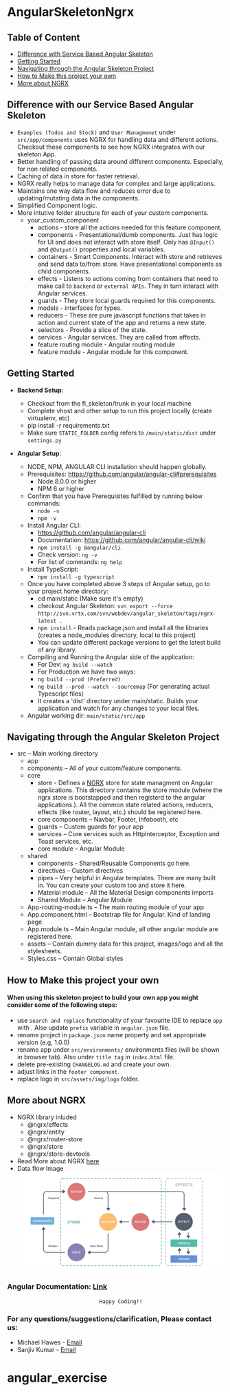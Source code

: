 # AngularSkeletonNgrx

## Table of Content

- [Difference with Service Based Angular Skeleton](#difference-with-service-based-angular-skeleton)
- [Getting Started](#getting-started)
- [Navigating through the Angular Skeleton Project](#navigating-through-the-angular-skeleton-project)
- [How to Make this project your own](#how-to-make-this-project-your-own)
- [More about NGRX](#more-about-ngrx)

## Difference with our Service Based Angular Skeleton

- `Examples (Todos and Stock)` and `User Managmenet` under `src/app/components` uses NGRX for handling data and different actions. Checkout these components to see how NGRX integrates with our skeleton App.
- Better handling of passing data around different components. Especially, for non related components.
- Caching of data in store for faster retrieval.
- NGRX really helps to manage data for complex and large applications.
- Maintains one way data flow and reduces error due to updating/mutating data in the components.
- Simplified Component logic.
- More intutive folder structure for each of your custom components.
  - your_custom_component
    - actions - store all the actions needed for this feature component.
    - components - Presentational/dumb components. Just has logic for UI and does not interact with store itself. Only has `@Input()` and `@Output()` properties and local variables.
    - containers - Smart Components. Interact with store and retrieves and send data to/from store. Have presentational components as child components.
    - effects - Listens to actions coming from containers that need to make call to `backend` or `external APIs`. They in turn interact with Angular services.
    - guards - They store local guards required for this components.
    - models - interfaces for types.
    - reducers - These are pure javascript functions that takes in action and current state of the app and returns a new state.
    - selectors - Provide a slice of the state.
    - services - Angular services. They are called from effects.
    - feature routing module - Angular routing module
    - feature module - Angular module for this component.

## Getting Started

- **Backend Setup**:

  - Checkout from the fl_skeleton/trunk in your local machine
  - Complete vhost and other setup to run this project locally (create virtualenv, etc)
  - pip install -r requirements.txt
  - Make sure `STATIC_FOLDER` config refers to `/main/static/dist` under `settings.py`

- **Angular Setup**:
  - NODE, NPM, ANGULAR CLI installation should happen globally.
  - Prerequisites: https://github.com/angular/angular-cli#prerequisites
    - Node 8.0.0 or higher
    - NPM 6 or higher
  - Confirm that you have Prerequisites fulfilled by running below commands:
    - `node -v`
    - `npm -v`
  - Install Angular CLI:
    - https://github.com/angular/angular-cli
    - Documentation: https://github.com/angular/angular-cli/wiki
    - `npm install -g @angular/cli`
    - Check version: `ng -v`
    - For list of commands: `ng help`
  - Install TypeScript:
    - `npm install -g typescript`
  - Once you have completed above 3 steps of Angular setup, go to your project home directory:
    - cd main/static (Make sure it's empty)
    - checkout Angular Skeleton: `svn export --force http://svn.vrtx.com/svn/webdev/angular_skeleton/tags/ngrx-latest .`
    - `npm install` - Reads package.json and install all the libraries (creates a node_modules
      directory, local to this project)
    - You can update different package versions to get the latest build of any library.
  - Compiling and Running the Angular side of the application:
    - For Dev: `ng build --watch`
    - For Production we have two ways:
    - `ng build --prod (Preferred)`
    - `ng build --prod --watch --sourcemap` (For generating actual Typescript files)
    - It creates a 'dist' directory under main/static. Builds your application and watch for any changes to your local files.
  - Angular working dir: `main/static/src/app`

## Navigating through the Angular Skeleton Project

- src – Main working directory
  - app
  - components – All of your custom/feature components.
  - core
    - store - Defines a [NGRX](https://github.com/ngrx?tab=repositories) store for state managment on Angular applications. This directory contains the store module (where the ngrx store is bootstapped and then registerd to the angular applications.). All the common state related actions, reducers, effects (like router, layout, etc.) should be registered here.
    - core components – Navbar, Footer, Infobooth, etc
    - guards – Custom guards for your app
    - services – Core services such as HttpInterceptor, Exception and Toast services, etc.
    - core module – Angular Module
  - shared
    - components - Shared/Reusable Components go here.
    - directives – Custom directives
    - pipes – Very helpful in Angular templates. There are many built in. You can create your custom too and store it here.
    - Material module – All the Material Design components imports
    - Shared Module – Angular Module
  - App-routing-module.ts – The main routing module of your app
  - App.component.html – Bootstrap file for Angular. Kind of landing page.
  - App.module.ts – Main Angular module, all other angular module are registered here.
  - assets – Contain dummy data for this project, images/logo and all the stylesheets.
  - Styles.css – Contain Global styles

## How to Make this project your own

#### When using this skeleton project to build your own app you might consider some of the following steps:

- use `search and replace` functionality of your favourite IDE to replace `app` with <your-app-prefix>. Also update `prefix` variable in `angular.json` file.
- rename project in `package.json` name property and set appropriate version (e.g, 1.0.0)
- rename app under `src/environments/` environments files (will be shown in browser tab). Also under `title tag` in `index.html` file.
- delete pre-existing `CHANGELOG.md` and create your own.
- adjust links in the `footer component`.
- replace logo in `src/assets/img/logo` folder.

## More about NGRX

- NGRX library inluded
  - @ngrx/effects
  - @ngrx/entity
  - @ngrx/router-store
  - @ngrx/store
  - @ngrx/store-devtools
- Read More about NGRX [here](https://github.com/ngrx/platform/tree/master/docs)
- Data flow Image
  ![NGRX Data Flow](ngrx-data-flow.png)

### Angular Documentation: [Link](https://angular.io/guide/architecture)

                                  Happy Coding!!

### For any questions/suggestions/clarification, Please contact us:

- Michael Hawes - [Email](michael_hawes@vrtx.com)
- Sanjiv Kumar - [Email](sanjiv_kumar@vrtx.com)
# angular_exercise
